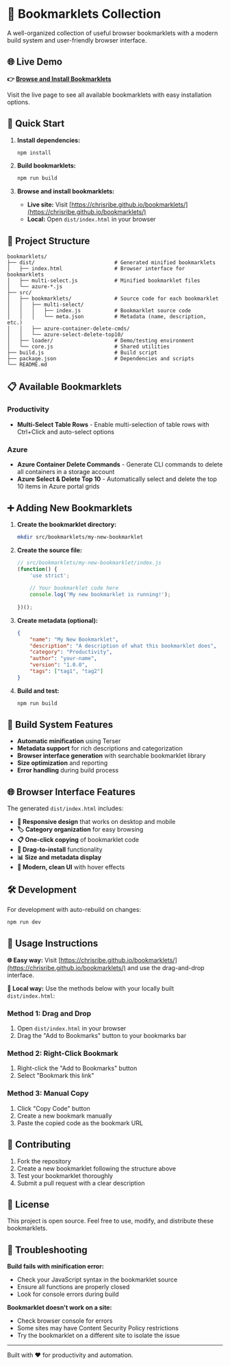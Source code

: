 # 🔖 Bookmarklets Collection

A well-organized collection of useful browser bookmarklets with a modern build system and user-friendly browser interface.

## 🌐 Live Demo

**👉 [Browse and Install Bookmarklets](https://chrisribe.github.io/bookmarklets/)**

Visit the live page to see all available bookmarklets with easy installation options.

## 🚀 Quick Start

1. **Install dependencies:**
   ```bash
   npm install
   ```

2. **Build bookmarklets:**
   ```bash
   npm run build
   ```

3. **Browse and install bookmarklets:**
   - **Live site:** Visit [https://chrisribe.github.io/bookmarklets/](https://chrisribe.github.io/bookmarklets/)
   - **Local:** Open `dist/index.html` in your browser

## 📁 Project Structure

```
bookmarklets/
├── dist/                          # Generated minified bookmarklets
│   ├── index.html                 # Browser interface for bookmarklets
│   ├── multi-select.js            # Minified bookmarklet files
│   └── azure-*.js
├── src/
│   ├── bookmarklets/              # Source code for each bookmarklet
│   │   ├── multi-select/
│   │   │   ├── index.js           # Bookmarklet source code
│   │   │   └── meta.json          # Metadata (name, description, etc.)
│   │   ├── azure-container-delete-cmds/
│   │   └── azure-select-delete-top10/
│   ├── loader/                    # Demo/testing environment
│   └── core.js                    # Shared utilities
├── build.js                       # Build script
├── package.json                   # Dependencies and scripts
└── README.md
```

## 📋 Available Bookmarklets

### Productivity
- **Multi-Select Table Rows** - Enable multi-selection of table rows with Ctrl+Click and auto-select options

### Azure
- **Azure Container Delete Commands** - Generate CLI commands to delete all containers in a storage account
- **Azure Select & Delete Top 10** - Automatically select and delete the top 10 items in Azure portal grids

## ➕ Adding New Bookmarklets

1. **Create the bookmarklet directory:**
   ```bash
   mkdir src/bookmarklets/my-new-bookmarklet
   ```

2. **Create the source file:**
   ```javascript
   // src/bookmarklets/my-new-bookmarklet/index.js
   (function() {
       'use strict';
       
       // Your bookmarklet code here
       console.log('My new bookmarklet is running!');
       
   })();
   ```

3. **Create metadata (optional):**
   ```json
   {
       "name": "My New Bookmarklet",
       "description": "A description of what this bookmarklet does",
       "category": "Productivity",
       "author": "your-name",
       "version": "1.0.0",
       "tags": ["tag1", "tag2"]
   }
   ```

4. **Build and test:**
   ```bash
   npm run build
   ```

## 🔧 Build System Features

- **Automatic minification** using Terser
- **Metadata support** for rich descriptions and categorization
- **Browser interface generation** with searchable bookmarklet library
- **Size optimization** and reporting
- **Error handling** during build process

## 🌐 Browser Interface Features

The generated `dist/index.html` includes:

- **📱 Responsive design** that works on desktop and mobile
- **🏷️ Category organization** for easy browsing
- **📋 One-click copying** of bookmarklet code
- **🔖 Drag-to-install** functionality
- **📊 Size and metadata display**
- **🎨 Modern, clean UI** with hover effects

## 🛠️ Development

For development with auto-rebuild on changes:
```bash
npm run dev
```

## 📝 Usage Instructions

**🌐 Easy way:** Visit [https://chrisribe.github.io/bookmarklets/](https://chrisribe.github.io/bookmarklets/) and use the drag-and-drop interface.

**📁 Local way:** Use the methods below with your locally built `dist/index.html`:

### Method 1: Drag and Drop
1. Open `dist/index.html` in your browser
2. Drag the "Add to Bookmarks" button to your bookmarks bar

### Method 2: Right-Click Bookmark
1. Right-click the "Add to Bookmarks" button
2. Select "Bookmark this link"

### Method 3: Manual Copy
1. Click "Copy Code" button
2. Create a new bookmark manually
3. Paste the copied code as the bookmark URL

## 🤝 Contributing

1. Fork the repository
2. Create a new bookmarklet following the structure above
3. Test your bookmarklet thoroughly
4. Submit a pull request with a clear description

## 📄 License

This project is open source. Feel free to use, modify, and distribute these bookmarklets.

## 🐛 Troubleshooting

**Build fails with minification error:**
- Check your JavaScript syntax in the bookmarklet source
- Ensure all functions are properly closed
- Look for console errors during build

**Bookmarklet doesn't work on a site:**
- Check browser console for errors
- Some sites may have Content Security Policy restrictions
- Try the bookmarklet on a different site to isolate the issue

---

Built with ❤️ for productivity and automation.
